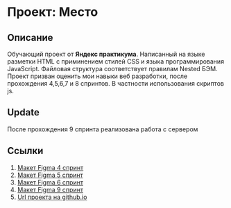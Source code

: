 # Проект: Место

## Описание
Обучающий проект от **Яндекс практикума**. Написанный на языке разметки HTML с приминением стилей CSS и языка программирования JavaScript. Файловая структура соответствует правилам Nested БЭМ. Проект призван оценить мои навыки веб разработки, после прохождения 4,5,6,7 и 8 спринтов. В частности использования скриптов js.

## Update
После прохождения 9 спринта реализована работа с сервером

## Ссылки
1. [Макет Figma 4 спринт](https://www.figma.com/file/2cn9N9jSkmxD84oJik7xL7/JavaScript.-Sprint-4)
2. [Макет Figma 5 спринт](https://www.figma.com/file/bjyvbKKJN2naO0ucURl2Z0/JavaScript.-Sprint-5)
3. [Макет Figma 6 спринт](https://www.figma.com/file/kRVLKwYG3d1HGLvh7JFWRT/JavaScript.-Sprint-6)
4. [Макет Figma 9 спринт](https://www.figma.com/file/PSdQFRHoxXJFs2FH8IXViF/JavaScript.-Sprint-9)
5. [Url проекта на github.io](https://gutnick.github.io/mesto/)
